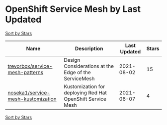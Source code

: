 # OpenShift Service Mesh by Last Updated

[Sort by Stars](OpenShift%20Service%20Mesh.Stars.md)

Name | Description | Last Updated | Stars 
--- | --- | --- | --- 
[trevorbox/service-mesh-patterns](https://github.com/trevorbox/service-mesh-patterns) | Design Considerations at the Edge of the ServiceMesh | 2021-08-02 | 15 
[noseka1/service-mesh-kustomization](https://github.com/noseka1/service-mesh-kustomization) | Kustomization for deploying Red Hat OpenShift Service Mesh | 2021-06-07 | 4 

[Sort by Stars](OpenShift%20Service%20Mesh.Stars.md)